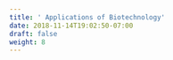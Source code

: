 ```yaml
---
title: ' Applications of Biotechnology'
date: 2018-11-14T19:02:50-07:00
draft: false
weight: 8
---
```

